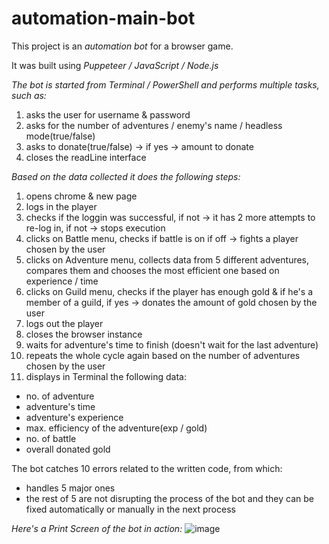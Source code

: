 # automation-main-bot

This project is an *automation bot* for a browser game.

It was built using *Puppeteer / JavaScript / Node.js*

*The bot is started from Terminal / PowerShell and performs multiple tasks, such as:*
1. asks the user for username & password
2. asks for the number of adventures / enemy's name / headless mode(true/false)
3. asks to donate(true/false) -> if yes -> amount to donate
4. closes the readLine interface
   
*Based on the data collected it does the following steps:*
1. opens chrome & new page
2. logs in the player
3. checks if the loggin was successful, if not -> it has 2 more attempts to re-log in, if not -> stops execution
4. clicks on Battle menu, checks if battle is on if off -> fights a player chosen by the user
5. clicks on Adventure menu, collects data from 5 different adventures, compares them and chooses the most efficient one based on experience / time
6. clicks on Guild menu, checks if the player has enough gold & if he's a member of a guild, if yes -> donates the amount of gold chosen by the user
7. logs out the player
8. closes the browser instance
9. waits for adventure's time to finish (doesn't wait for the last adventure)
10. repeats the whole cycle again based on the number of adventures chosen by the user
11. displays in Terminal the following data:
   - no. of adventure
   - adventure's time
   - adventure's experience
   - max. efficiency of the adventure(exp / gold)
   - no. of battle
   - overall donated gold

The bot catches 10 errors related to the written code, from which:
   - handles 5 major ones
   - the rest of 5 are not disrupting the process of the bot and they can be fixed automatically or manually in the next process
 
   *Here's a Print Screen of the bot in action:*
 ![image](https://github.com/BenThink/automation-main-bot/assets/28758782/f14e3d72-43a7-4c39-8bf7-3b2aa177dfb4)

